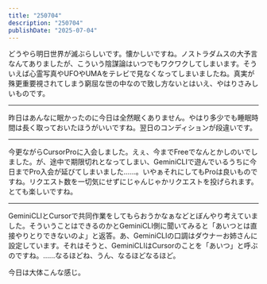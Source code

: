 ```yaml
---
title: "250704"
description: "250704"
publishDate: "2025-07-04"
---
```


どうやら明日世界が滅ぶらしいです。懐かしいですね。ノストラダムスの大予言なんてありましたが、こういう陰謀論はいつでもワクワクしてしまいます。そういえば心霊写真やUFOやUMAをテレビで見なくなってしまいましたね。真実が殊更重要視されてしまう窮屈な世の中なので致し方ないとはいえ、やはりさみしいものです。

---

昨日はあんなに眠かったのに今日は全然眠くありません。やはり多少でも睡眠時間は長く取っておいたほうがいいですね。翌日のコンディションが段違いです。

---

今更ながらCursorProに入会しました。えぇ、今までFreeでなんとかしのいでしました。が、途中で期限切れとなってしまい、GeminiCLIで遊んでいるうちに今日までPro入会が延びてしまいました……。いやぁそれにしてもProは良いものですね。リクエスト数を一切気にせずにじゃんじゃかリクエストを投げられます。とても楽しいですね。

---

GeminiCLIとCursorで共同作業をしてもらおうかなぁなどとぼんやり考えていました。そういうことはできるのかとGeminiCLI側に聞いてみると「あいつとは直接やりとりできないのよ」と返答。あ、GeminiCLIの口調はダウナーお姉さんに設定しています。それはそうと、GeminiCLIはCursorのことを「あいつ」と呼ぶのですね。……なるほどね、うん、なるほどなるほど。

今日は大体こんな感じ。